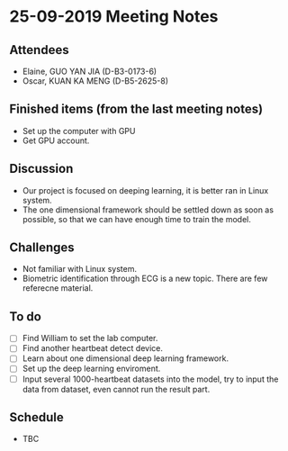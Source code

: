 # 25-09-2019 Meeting Notes 

## Attendees
- Elaine, GUO YAN JIA (D-B3-0173-6)
- Oscar, KUAN KA MENG (D-B5-2625-8)

## Finished items (from the last meeting notes)
- Set up the computer with GPU
- Get GPU account.

## Discussion
- Our project is focused on deeping learning, it is better ran in Linux system.
- The one dimensional framework should be settled down as soon as possible, so that we can have enough time to train the model.

## Challenges
- Not familiar with Linux system.
- Biometric identification through ECG is a new topic. There are few referecne material.

## To do
- [ ] Find William to set the lab computer.
- [ ] Find another heartbeat detect device.
- [ ] Learn about one dimensional deep learning framework.
- [ ] Set up the deep learning enviroment.
- [ ] Input several 1000-heartbeat datasets into the model, try to input the data from dataset, even cannot run the result part.

## Schedule
- TBC
